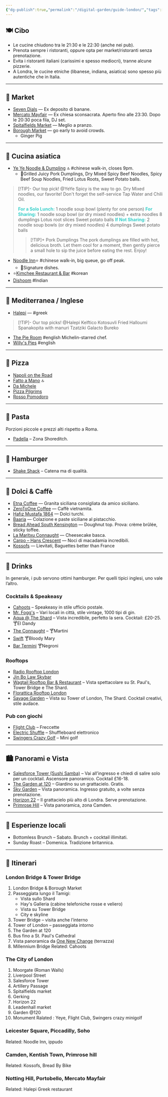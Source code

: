 ```yaml
---
{"dg-publish":true,"permalink":"/digital-garden/guide-london/","tags":["resource"]}
---
```


## 🍽️ Cibo

- Le cucine chiudono tra le 21:30 e le 22:30 (anche nei pub).
- Prenota sempre i ristoranti, oppure opta per market/ristoranti senza prenotazione.
- Evita i ristoranti italiani (carissimi e spesso mediocri), tranne alcune pizzerie.
- A Londra, le cucine etniche (libanese, indiana, asiatica) sono spesso più autentiche che in Italia.

<!-- 
🔗 [Tutti i miei ristoranti](https://maps.app.goo.gl/yUdTQqtVX5Swvoou5)
-->
---
## 🥡 Market

- [Seven Dials](https://www.google.com/maps/search/?api=1&query=Seven+Dials+London) — Ex deposito di banane. 
- [Mercato Mayfair](https://www.google.com/maps/search/?api=1&query=Mercato+Mayfair+London) — Ex chiesa sconsacrata. Aperto fino alle 23:30. Dopo le 20:30 poca fila, DJ set.
- [Spitalfields Market](https://www.google.com/maps/search/?api=1&query=Spitalfields+Market+London) — Meglio a pranzo.
- [Borough Market](https://www.google.com/maps/search/?api=1&query=Borough+Market+London) — go early to avoid crowds. 
	- Ginger Pig

---
## 🥢 Cucina asiatica

- [Ye Ye Noodle & Dumpling](https://www.google.com/maps/search/?api=1&query=Ye+Ye+Noodle+%26+Dumpling+Artillery+Passage+London) 🔝 #chinese walk-in, closes 9pm.
	- 🍴Grilled Juicy Pork Dumplings, Dry Mixed Spicy Beef Noodles, Spicy Beef Soup Noodles, Fried Lotus Roots, Sweet Potato balls. 
>[!TIP]- Our top pick! @YeYe
>Spicy is the way to go. Dry Mixed noodles, our favorite! Don't forget the self-service Tap Water and Chili Oil.
> 
><font color="#36cfc9">**For a Solo Lunch:**</font>
>1 noodle soup bowl (plenty for one person)
><font color="#36cfc9">**For Sharing:**</font>
>1 noodle soup bowl (or dry mixed noodles) + extra noodles
>8 dumplings
>Lotus root slices
>Sweet potato balls
><font color="#36cfc9">**If Not Sharing:**</font>
>2 noodle soup bowls (or dry mixed noodles)
>4 dumplings
>Sweet potato balls
>>[!TIP]+ Pork Dumplings
>>The pork dumplings are filled with hot, delicious broth. Let them cool for a moment, then gently pierce a small hole to sip the juice before eating the rest. Enjoy!
- [Noodle Inn](https://www.google.com/maps/search/?api=1&query=Noodle+Inn+London)⭐ #chinese walk-in, big queue, go off peak. 
	- 🍴Signature dishes.
- ⭐[Kimchee Restaurant & Bar](https://www.google.com/maps/search/?api=1&query=Kimchee+Restaurant+%26+Bar+London) #korean
- [Dishoom](https://www.google.com/maps/search/?api=1&query=Dishoom+London) #Indian

---
## 🌊 Mediterranea / Inglese

- [Halepi](https://www.google.com/maps/search/?api=1&query=Halepi+London) — #greek
> [!TIP]- Our top picks! @Halepi 
> Kelftico 
> Kotosuvli
> Fried Halloumi
> Spanakopita with manuri
> Tzatziki 
> Galacto Bureko
- [The Pie Room](https://www.google.com/maps/search/?api=1&query=The+Pie+Room+London) #english Michelin-starred chef. 
- [Willy's Pies](https://maps.app.goo.gl/Q2cVvwS9AtGjpNj66) #english 

---
## 🍕 Pizza

- [Napoli on the Road](https://www.google.com/maps/search/?api=1&query=Napoli+on+the+Road+London)
- [Fatto a Mano](https://www.google.com/maps/search/?api=1&query=Fatto+a+Mano+King%27s+Cross+London) 🔝
- [Da Michele](https://www.google.com/maps/search/?api=1&query=Da+Michele+London)
- [Pizza Pilgrims](https://www.google.com/maps/search/?api=1&query=Pizza+Pilgrims+London)
- [Rosso Pomodoro](https://www.google.com/maps/search/?api=1&query=Rosso+Pomodoro+London)

---
## 🍝 Pasta
Porzioni piccole e prezzi alti rispetto a Roma.

- [Padella](https://www.google.com/maps/search/?api=1&query=Padella+Shoreditch+London) – Zona Shoreditch.

---
## 🍔 Hamburger
- [Shake Shack](https://www.google.com/maps/search/?api=1&query=Shake+Shack+London) – Catena ma di qualità.

---
## 🍰 Dolci & Caffè
<!-- 
🔗 [Tutti i miei dolci & caffè](https://maps.app.goo.gl/JSVDmn7t5oDPKYrYA)
-->

- [Etna Coffee](https://www.google.com/maps/search/?api=1&query=Etna+Coffee+London) — Granita siciliana consigliata da amico siciliano.
- [ZeroToOne Coffee](https://www.google.com/maps/search/?api=1&query=ZeroToOne+Coffee+London) — Caffè vietnamita.
- [Hafız Mustafa 1864](https://www.google.com/maps/search/?api=1&query=Hafiz+Mustafa+1864+Knightsbridge+London) — Dolci turchi.
- [Baaria](https://www.google.com/maps/search/?api=1&query=Baaria+London) — Colazione e paste siciliane al pistacchio.
- [Bread Ahead South Kensington](https://www.google.com/maps/search/?api=1&query=Bread+Ahead+South+Kensington+London) — Doughnut top. Prova: crème brûlée, sticky toffee.
- [La Maritxu Connaught](https://www.google.com/maps/search/?api=1&query=La+Maritxu+Connaught+London) — Cheesecake basca.
- [Carpo – Hans Crescent](https://www.google.com/maps/search/?api=1&query=Carpo+Hans+Crescent+London) — Noci di macadamia incredibili.
- [Kossofs](https://www.google.com/maps/search/?api=1&query=Kossofs+London) — Lievitati, Baguettes better than France 

---
## 🍻 Drinks

In generale, i pub servono ottimi hamburger. Per quelli tipici inglesi, uno vale l’altro.
<!-- 
🔗 [Tutti i miei pub](https://maps.app.goo.gl/1Jzu97u9jSin3Dkd8)
-->
### Cocktails & Speakeasy
- [Cahoots](https://www.google.com/maps/search/?api=1&query=Cahoots+London) – Speakeasy in stile ufficio postale.
- [Mr. Fogg's](https://www.google.com/maps/search/?api=1&query=Mr.+Fogg%27s+London) – Vari locali in città, stile vintage, 1000 tipi di gin.
- [Aqua @ The Shard](https://www.google.com/maps/search/?api=1&query=Aqua+Shard+London) – Vista incredibile, perfetto la sera. Cocktail: £20-25. 🍸El Dandy
- [The Connaught](https://maps.app.goo.gl/TTgaqzCaaBpHsaYt6) – 🍸Martini 
- [Swift](https://maps.app.goo.gl/EUbpge3LMtc3FQiQA) 🍸Bloody Mary
- [Bar Termini](https://maps.app.goo.gl/SaoXPDcrsoKF63Cm7) 🍸Negroni
### Rooftops
- [Radio Rooftop London](https://www.google.com/maps/search/?api=1&query=Radio+Rooftop+London)
- [Jin Bo Law Skybar](https://www.google.com/maps/search/?api=1&query=Jin+Bo+Law+Skybar+London)
- [Wagtail Rooftop Bar & Restaurant](https://www.google.com/maps/search/?api=1&query=Wagtail+Rooftop+Bar+%26+Restaurant+London) – Vista spettacolare su St. Paul's, Tower Bridge e The Shard.
- [Florattica Rooftop London](https://www.google.com/maps/search/?api=1&query=Florattica+Rooftop+London)
- [Savage Garden](https://www.google.com/maps/search/?api=1&query=Savage+Garden+Rooftop+Bar+London) – Vista su Tower of London, The Shard. Cocktail creativi, stile audace.
### Pub con giochi
- [Flight Club](https://www.google.com/maps/search/?api=1&query=Flight+Club+London) – Freccette
- [Electric Shuffle](https://www.google.com/maps/search/?api=1&query=Electric+Shuffle+London) – Shuffleboard elettronico
- [Swingers Crazy Golf](https://www.google.com/maps/search/?api=1&query=Swingers+Crazy+Golf+London) – Mini golf

---
## 🏙️ Panorami e Vista
- [Salesforce Tower (Sushi Samba)](https://www.google.com/maps/search/?api=1&query=Salesforce+Tower+Sushi+Samba+London) – Vai all’ingresso e chiedi di salire solo per un cocktail. Ascensore panoramico. Cocktail £16-18.
- [The Garden at 120](https://www.google.com/maps/search/?api=1&query=The+Garden+at+120+London) – Giardino su un grattacielo. Gratis.
- [Sky Garden](https://www.google.com/maps/search/?api=1&query=Sky+Garden+London) – Vista panoramica. Ingresso gratuito, a volte senza prenotazione.
- [Horizon 22](https://www.google.com/maps/search/?api=1&query=Horizon+22+London) – Il grattacielo più alto di Londra. Serve prenotazione.
- [Primrose Hill](https://www.google.com/maps/search/?api=1&query=Primrose+Hill+London) – Vista panoramica, zona Camden.

---
## 🧺 Esperienze locali
- Bottomless Brunch – Sabato. Brunch + cocktail illimitati.
- Sunday Roast – Domenica. Tradizione britannica.

---
## 📍 Itinerari
### London Bridge & Tower Bridge
1. London Bridge & Borough Market
2. Passeggiata lungo il Tamigi:
	- Vista sullo Shard
	- Hay's Galleria (cabine telefoniche rosse e veliero)
	- Vista su Tower Bridge
	- City e skyline
3. Tower Bridge – visita anche l’interno
4. Tower of London – passeggiata intorno
5. The Garden at 120
6. Bus fino a St. Paul's Cathedral
7. Vista panoramica da [One New Change](https://www.google.com/maps/search/?api=1&query=One+New+Change+London) (terrazza)
8. Millennium Bridge
Related: Cahoots 
### The City of London
1. Moorgate (Roman Walls)
2. Liverpool Street 
3. Salesforce Tower 
4. Artillery Passage 
5. Spitalfields market 
6. Gerking 
7. Horizon 22
8. Leadenhall market 
9. Garden @120
10. Monument 
Ralated : Yeye, Flight Club, Swingers crazy minigolf 
### Leicester Square, Piccadilly, Soho
Related: Noodle Inn, ippudo
### Camden, Kentish Town, Primrose hill
Related: Kossofs, Bread By Bike 
### Notting Hill, Portobello, Mercato Mayfair
Related: Halepi Greek restaurant